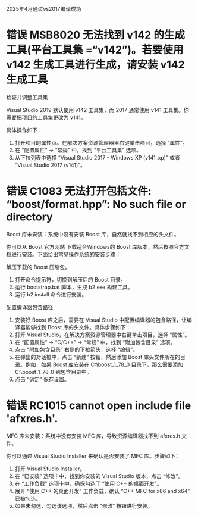 2025年4月通过vs2017编译成功

错误	MSB8020	无法找到 v142 的生成工具(平台工具集 =“v142”)。若要使用 v142 生成工具进行生成，请安装 v142 生成工具
==

检查并调整工具集

Visual Studio 2019 默认使用 v142 工具集，而 2017 通常使用 v141 工具集。你需要把项目的工具集更改为 v141。

具体操作如下：

1. 打开项目的属性页。在解决方案资源管理器里右键单击项目，选择 “属性”。
2. 在 “配置属性” -> “常规” 中，找到 “平台工具集” 选项。
3. 从下拉列表中选择 “Visual Studio 2017 - Windows XP (v141_xp)” 或者 “Visual Studio 2017 (v141)”。

错误	C1083	无法打开包括文件: “boost/format.hpp”: No such file or directory	
==
Boost 库未安装：系统中没有安装 Boost 库，自然就找不到相应的头文件。

你可以从 Boost 官方网站 下载适合Windows的 Boost 库版本，然后按照官方文档进行安装。下面给出常见操作系统的安装步骤：

解压下载的 Boost 压缩包。

1. 打开命令提示符，切换到解压后的 Boost 目录。
2. 运行 bootstrap.bat 脚本，生成 b2.exe 构建工具。
3. 运行 b2 install 命令进行安装。

配置编译器包含路径

1. 安装好 Boost 库之后，需要在 Visual Studio 中配置编译器的包含路径，让编译器能够找到 Boost 库的头文件。具体步骤如下：
2. 打开 Visual Studio，在解决方案资源管理器中右键单击项目，选择 “属性”。
3. 在 “配置属性” -> “C/C++” -> “常规” 中，找到 “附加包含目录” 选项。
4. 点击 “附加包含目录” 右侧的下拉箭头，选择 “编辑”。
5. 在弹出的对话框中，点击 “新建” 按钮，然后添加 Boost 库头文件所在的目录。例如，如果 Boost 库安装在 C:\boost_1_78_0 目录下，那么需要添加 C:\boost_1_78_0 到包含目录中。
6. 点击 “确定” 保存设置。

错误	RC1015	cannot open include file 'afxres.h'.
==
MFC 库未安装：系统中没有安装 MFC 库，导致资源编译器找不到 afxres.h 文件。

你可以通过 Visual Studio Installer 来确认是否安装了 MFC 库。步骤如下：

1. 打开 Visual Studio Installer。
2. 在 “已安装” 选项卡中，找到你安装的 Visual Studio 版本，点击 “修改”。
3. 在 “工作负载” 选项卡中，确保勾选了 “使用 C++ 的桌面开发”。
4. 展开 “使用 C++ 的桌面开发” 工作负载，确认 “C++ MFC for x86 and x64” 已被勾选。
5. 如果未勾选，勾选该选项，然后点击 “修改” 按钮进行安装。
